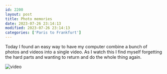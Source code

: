 ```yaml
---
id: 2200
layout: post
title: Photo memories
date: 2023-07-26 23:14:13
modified: 2023-07-26 23:14:13
categories: ['Paris to Frankfurt']
---
```



Today I found an easy way to have my computer combine a bunch of photos and videos into a single video. As I watch this I find myself forgetting the hard parts and wanting to return and do the whole thing again.   

![video](https://www.youtube.com/watch?v=JC7zLbsodNE)



